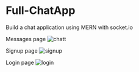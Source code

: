 # Full-ChatApp
Build a chat application using MERN with socket.io

Messages page
![chatt](https://user-images.githubusercontent.com/78177060/223149525-143ca5b7-d6e9-4f96-8bba-dd4cb009c042.png)

Signup page
![signup](https://user-images.githubusercontent.com/78177060/223149849-ca931cc7-7cb1-4d5b-ae7c-c46251f9692c.png)

Login page
![login](https://user-images.githubusercontent.com/78177060/223150003-aeac820f-740f-490c-a75a-a84bac26ac8f.png)
